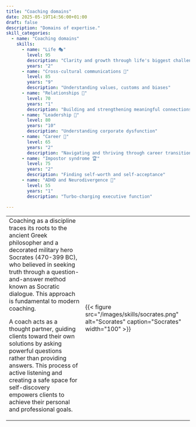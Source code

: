 ```yaml
---
title: "Coaching domains"
date: 2025-05-19T14:56:00+01:00
draft: false
description: "Domains of expertise."
skill_categories:
  - name: "Coaching domains"
    skills:
      - name: "Life 🎭"
        level: 95
        description: "Clarity and growth through life's biggest challenges"
        years: "2"
      - name: "Cross-cultural communications 🌈"
        level: 85
        years: "9"
        description: "Understanding values, customs and biases"
      - name: "Relationships 🤼"
        level: 70
        years: "1"
        description: "Building and strengthening meaningful connections"
      - name: "Leadership 🙋"
        level: 80
        years: "10"
        description: "Understanding corporate dysfunction"
      - name: "Career 🤝"
        level: 65
        years: "2"
        description: "Navigating and thriving through career transitions and changes"
      - name: "Impostor syndrome 🏆"
        level: 75
        years: "2"
        description: "Finding self-worth and self-acceptance"
      - name: "ADHD and Neurodivergence 🎨"
        level: 55
        years: "1"
        description: "Turbo-charging executive function"
      
---
```


<table>
<tr>
<td>
Coaching as a discipline traces its roots to the ancient Greek philosopher and a decorated military hero Socrates (470-399 BC), who believed in seeking truth through a question-and-answer method known as Socratic dialogue. This approach is fundamental to modern coaching.

A coach acts as a thought partner, guiding clients toward their own solutions by asking powerful questions rather than providing answers. This process of active listening and creating a safe space for self-discovery empowers clients to achieve their personal and professional goals.

</td>
<td>
{{< figure
  src="/images/skills/socrates.png"
  alt="Scorates"
  caption="Socrates"
  width="100"
>}}
</td>
</tr>
</table>


